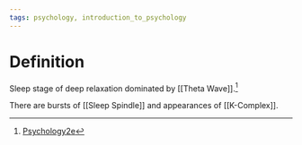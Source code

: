 ```yaml
---
tags: psychology, introduction_to_psychology
---
```


# Definition

Sleep stage of deep relaxation dominated by [[Theta Wave]].[^1]

There are bursts of [[Sleep Spindle]] and appearances of [[K-Complex]].

[^1]: [Psychology2e](zotero://open-pdf/library/items/SSTBV7L5?page=130)